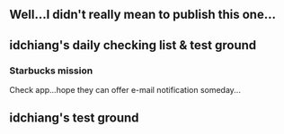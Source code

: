 ## Well...I didn't really mean to publish this one...

## idchiang's daily checking list & test ground
### Starbucks mission
Check app...hope they can offer e-mail notification someday...
## idchiang's test ground
